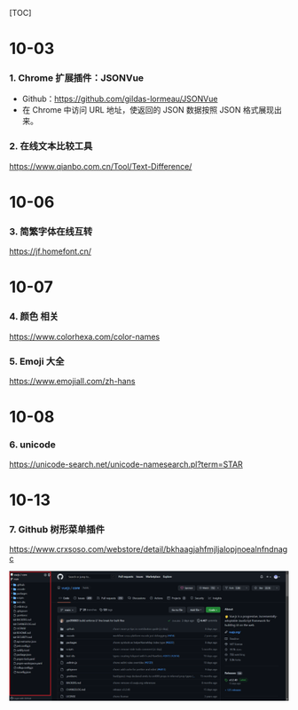 [TOC]

# 10-03

### 1. Chrome 扩展插件：JSONVue

- Github：https://github.com/gildas-lormeau/JSONVue
- 在 Chrome 中访问 URL 地址，使返回的 JSON 数据按照 JSON 格式展现出来。

### 2. 在线文本比较工具

https://www.qianbo.com.cn/Tool/Text-Difference/



# 10-06

### 3. 简繁字体在线互转

https://jf.homefont.cn/



# 10-07

### 4. 颜色 相关

https://www.colorhexa.com/color-names

### 5. Emoji 大全

https://www.emojiall.com/zh-hans



# 10-08

### 6. unicode

https://unicode-search.net/unicode-namesearch.pl?term=STAR



# 10-13

### 7. Github 树形菜单插件

https://www.crxsoso.com/webstore/detail/bkhaagjahfmjljalopjnoealnfndnagc

![Snipaste_2022-10-13_22-23-25](images/Snipaste_2022-10-13_22-23-25.png)